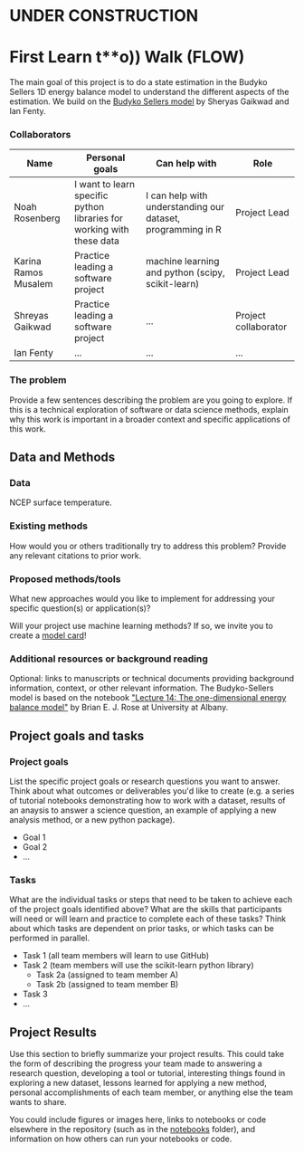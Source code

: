 # UNDER CONSTRUCTION

# **F**irst **L**earn t**o)) **W**alk (FLOW)

The main goal of this project is to do a state estimation in the Budyko Sellers 1D energy balance model to understand the different aspects of the estimation. We build on the [Budyko Sellers model](https://github.com/Shreyas911/ESS25_AD) by Sheryas Gaikwad and Ian Fenty.

### Collaborators

| Name | Personal goals | Can help with | Role |
| ------------- | ------------- | ------------- | ------------- |
| Noah Rosenberg | I want to learn specific python libraries for working with these data  | I can help with understanding our dataset, programming in R  | Project Lead |
| Karina Ramos Musalem | Practice leading a software project | machine learning and python (scipy, scikit-learn) | Project Lead |
| Shreyas Gaikwad| Practice leading a software project | ...  | Project collaborator |
| Ian Fenty | ... | ... | ... |

### The problem

Provide a few sentences describing the problem are you going to explore. If this is a technical exploration of software or data science methods, explain why this work is important in a broader context and specific applications of this work.

## Data and Methods

### Data

NCEP surface temperature. 

### Existing methods

How would you or others traditionally try to address this problem? Provide any relevant citations to prior work.

### Proposed methods/tools

What new approaches would you like to implement for addressing your specific question(s) or application(s)?

Will your project use machine learning methods? If so, we invite you to create a [model card](model-card.md)!

### Additional resources or background reading

Optional: links to manuscripts or technical documents providing background information, context, or other relevant information.
The Budyko-Sellers model is based on the notebook ["Lecture 14: The one-dimensional energy balance model"](https://www.atmos.albany.edu/facstaff/brose/classes/ATM623_Spring2015/Notes/Lectures/Lecture14%20--%20Diffusive%20energy%20balance%20model.html) by Brian E. J. Rose at University at Albany.

## Project goals and tasks

### Project goals

List the specific project goals or research questions you want to answer. Think about what outcomes or deliverables you'd like to create (e.g. a series of tutorial notebooks demonstrating how to work with a dataset, results of an anaysis to answer a science question, an example of applying a new analysis method, or a new python package).

* Goal 1
* Goal 2
* ...

### Tasks

What are the individual tasks or steps that need to be taken to achieve each of the project goals identified above? What are the skills that participants will need or will learn and practice to complete each of these tasks? Think about which tasks are dependent on prior tasks, or which tasks can be performed in parallel.

* Task 1 (all team members will learn to use GitHub)
* Task 2 (team members will use the scikit-learn python library)
  * Task 2a (assigned to team member A)
  * Task 2b (assigned to team member B)
* Task 3
* ...

## Project Results

Use this section to briefly summarize your project results. This could take the form of describing the progress your team made to answering a research question, developing a tool or tutorial, interesting things found in exploring a new dataset, lessons learned for applying a new method, personal accomplishments of each team member, or anything else the team wants to share.

You could include figures or images here, links to notebooks or code elsewhere in the repository (such as in the [notebooks](notebooks/) folder), and information on how others can run your notebooks or code.
